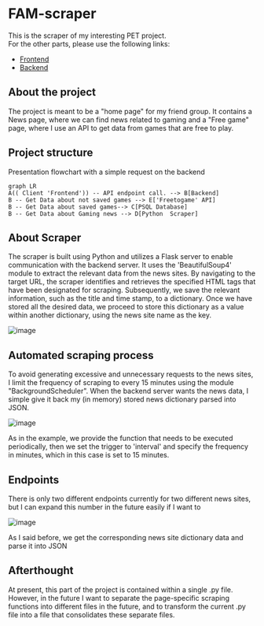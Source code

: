 # FAM-scraper

This is the scraper of my interesting PET project.  
For the other parts, please use the following links:
- [Frontend](https://github.com/csipkek98/FAM-frontend)
- [Backend](https://github.com/csipkek98/FAM-backend)

## About the project
The project is meant to be a "home page" for my friend group. It contains a News page, where we can find news related to gaming and a "Free game" page, where I use an API to get data from games that are free to play.

## Project structure

Presentation flowchart with a simple request on the backend
```mermaid
graph LR
A(( Client 'Frontend')) -- API endpoint call. --> B[Backend]
B -- Get Data about not saved games --> E['Freetogame' API]
B -- Get Data about saved games--> C[PSQL Database]
B -- Get Data about Gaming news --> D[Python  Scraper]
```

## About Scraper

The scraper is built using Python and utilizes a Flask server to enable communication with the backend server. It uses the 'BeautifulSoup4' module to extract the relevant data from the news sites. By navigating to the target URL, the scraper identifies and retrieves the specified HTML tags that have been designated for scraping. Subsequently, we save the relevant information, such as the title and time stamp, to a dictionary. Once we have stored all the desired data, we proceed to store this dictionary as a value within another dictionary, using the news site name as the key.

![image](https://user-images.githubusercontent.com/90270578/236618131-b122d0a0-5956-42ca-980e-9cd269928b64.png)


## Automated scraping process

To avoid generating excessive and unnecessary requests to the news sites, I limit the frequency of scraping to every 15 minutes using the module "BackgroundScheduler". When the backend server wants the news data, I simple give it back my (in memory) stored news dictionary parsed into JSON.

![image](https://user-images.githubusercontent.com/90270578/236618548-6c91db98-e59d-4d47-acef-5e98cd11ed9c.png)

As in the example, we provide the function that needs to be executed periodically, then we set the trigger to 'interval' and specify the frequency in minutes, which in this case is set to 15 minutes.

## Endpoints

There is only two different endpoints currently for two different news sites, but I can expand this number in the future easily if I want to

![image](https://user-images.githubusercontent.com/90270578/236618984-c3d27c2b-6030-4699-accb-72e2632fb182.png)

As I said before, we get the corresponding news site dictionary data and parse it into JSON

## Afterthought

At present, this part of the project is contained within a single .py file. However, in the future I want to separate the page-specific scraping functions into different files in the future, and to transform the current .py file into a file that consolidates these separate files.
